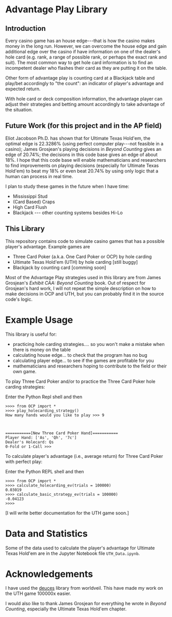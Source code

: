 # Advantage Play Library
## Introduction
Every casino game has an house edge---that is how the casino makes money in the long run. However, we can overcome the house edge and gain additional edge over the casino if have information on one of the dealer's hole card (e.g. rank, a range of possible rank, or perhaps the exact rank and suit). The most common way to get hole card information is to find an incompetent dealer who flashes their card as they are putting it on the table.

Other form of advantage play is counting card at a Blackjack table and play/bet accordingly to "the count": an indicator of player's advantage and expected return.

With hole card or deck composition information, the advantage player can adjust their strategies and betting amount accordingly to take advantage of the situation.

## Future Work (for this project and in the AP field)
Eliot Jacobson Ph.D. has shown that for Ultimate Texas Hold'em, the optimal edge is 22.3286% (using perfect computer play---not feasible in a casino); James Grosjean's playing decisions in _Beyond Counting_ gives an edge of 20.74%; the decisions in this code base gives an edge of about 18%. I hope that this code base will enable mathematicians and researchers to find improvements on playing decisions (especially for Ultimate Texas Hold'em) to beat my 18% or even beat 20.74% by using only logic that a human can process in real time.


I plan to study these games in the future when I have time:
* Mississippi Stud
* (Card Based) Craps
* High Card Flush
* Blackjack --- other counting systems besides Hi-Lo

## This Library
This repository contains code to simulate casino games that has a possible player's advantage. Example games are
* Three Card Poker (a.k.a. One Card Poker or OCP) by hole carding
* Ultimate Texas Hold'em (UTH) by hole carding [still buggy]
* Blackjack by counting card [comming soon]

Most of the Advantage Play strategies used in this library are from James Grosjean's _Exhibit CAA: Beyond Counting_ book. Out of respect for Grosjean's hard work, I will not repeat the simple description on how to make decisions in OCP and UTH, but you can probably find it in the source code's logic.




# Example Usage
This library is useful for:
* practicing hole carding strategies.... so you won't make a mistake when there is money on the table
* calculating house edge... to check that the program has no bug
* calculating player edge... to see if the games are profitable for you
* mathematicians and researchers hoping to contribute to the field or their own game.



To play Three Card Poker and/or to practice the Three Card Poker hole carding strategies:

Enter the Python Repl shell and then
```
>>>> from OCP import *
>>>> play_holecarding_strategy()
How many hands would you like to play >>> 9



===========[New Three Card Poker Hand]===========
Player Hand: ['As', 'Qh', '7c']
Dealer's Holecard: Qs
0-Fold or 1-Call >>>
```

To calculate player's advantage (i.e., average return) for Three Card Poker with perfect play:

Enter the Python REPL shell and then
```
>>>> from OCP import *
>>>> calculate_holecarding_ev(trials = 100000)
0.03019
>>>> calculate_basic_strategy_ev(trials = 100000)
-0.04123
>>>>
```

[I will write better documentation for the UTH game soon.]




# Data and Statistics
Some of the data used to calculate the player's advantage for Ultimate Texas Hold'em are in the Jupyter Notebook file `UTH_Data.ipynb`.



# Acknowledgements
I have used the [deuces](https://github.com/worldveil/deuces) library from worldveil. This have made my work on the UTH game 100000x easier.

I would also like to thank James Grosjean for everything he wrote in _Beyond Counting_, especially the Ultimate Texas Hold'em chapter.
